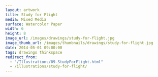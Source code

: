 ```yaml
---
layout: artwork
title: Study for Flight
media: Mixed Media
surface: Watercolor Paper
width: 6
height: 8
image_url: /images/drawings/study-for-flight.jpg
image_thumb_url: /images/thumbnails/drawings/study-for-flight.jpg
date: 2014-05-01 09:00:00
tags: drawings thinkspace
redirect_from:
  - "/Illustrations/09-StudyForFlight.html"
  - /illustrations/study-for-flight/
---
```

